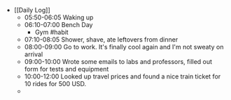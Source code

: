 - [[Daily Log]]
	- 05:50-06:05 Waking up
	- 06:10-07:00 Bench Day
		- Gym #habit
	- 07:10-08:05 Shower, shave, ate leftovers from dinner
	- 08:00-09:00 Go to work. It's finally cool again and I'm not sweaty on arrival
	- 09:00-10:00 Wrote some emails to labs and professors, filled out form for tests and equipment
	- 10:00-12:00 Looked up travel prices and found a nice train ticket for 10 rides for 500 USD.
	-